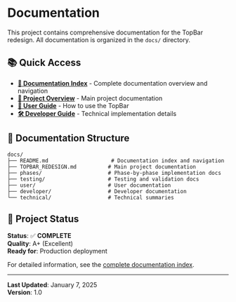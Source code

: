 # Documentation

This project contains comprehensive documentation for the TopBar redesign. All documentation is organized in the `docs/` directory.

## 📚 Quick Access

- **[📖 Documentation Index](./docs/README.md)** - Complete documentation overview and navigation
- **[🎯 Project Overview](./docs/TOPBAR_REDESIGN.md)** - Main project documentation
- **[👥 User Guide](./docs/user/TOPBAR_USER_GUIDE.md)** - How to use the TopBar
- **[🛠️ Developer Guide](./docs/developer/TOPBAR_DEVELOPER_GUIDE.md)** - Technical implementation details

## 📁 Documentation Structure

```
docs/
├── README.md                    # Documentation index and navigation
├── TOPBAR_REDESIGN.md          # Main project documentation
├── phases/                     # Phase-by-phase implementation docs
├── testing/                    # Testing and validation docs
├── user/                       # User documentation
├── developer/                  # Developer documentation
└── technical/                  # Technical summaries
```

## 🚀 Project Status

**Status**: ✅ **COMPLETE**  
**Quality**: A+ (Excellent)  
**Ready for**: Production deployment

For detailed information, see the [complete documentation index](./docs/README.md).

---

**Last Updated**: January 7, 2025  
**Version**: 1.0
